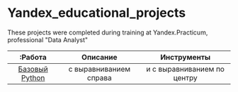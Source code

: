 # Yandex_educational_projects

These projects were completed during training at Yandex.Practicum, professional "Data Analyst"

|        :Работа         |       Описание         |    Инструменты              |
| :-------------------: | :--------------------: |:---------------------------:|
| [Базовый Python](https://github.com/valeraleraleb/Yandex_educational_projects/tree/main/%D0%91%D0%B0%D0%B7%D0%BE%D0%B2%D1%8B%D0%B9%20Python "Заголовок ссылки")| с выравниванием справа | и с выравниванием по центру |
